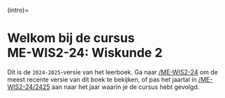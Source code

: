 (intro)=
# Welkom bij de cursus <br> **ME-WIS2-24: Wiskunde 2**

Dit is de `2024-2025`-versie van het leerboek. Ga naar [/ME-WIS2-24](https://hhs-boeken.github.io/ME-WIS2-24/2425) om de meest recente versie van dit boek te bekijken, of pas het jaartal in [/ME-WIS2-24/2425](https://hhs-boeken.github.io/ME-WIS2-24/2425/intro.html) aan naar het jaar waarin je de cursus hebt gevolgd.
